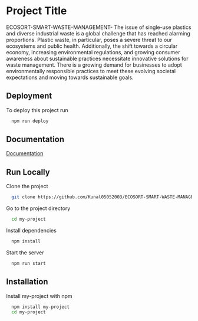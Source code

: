 
# Project Title

ECOSORT-SMART-WASTE-MANAGEMENT-
The issue of single-use plastics and diverse industrial waste is a global
challenge that has reached alarming proportions. Plastic waste, in particular, poses a severe threat to our ecosystems and public health. Additionally, the shift towards a circular economy, increasing environmental regulations, and growing consumer awareness about sustainable practices necessitate innovative solutions for waste management. There is a growing demand for businesses to adopt environmentally responsible practices to meet these evolving societal expectations and moving towards sustainable goals.



## Deployment

To deploy this project run

```bash
  npm run deploy
```


## Documentation

[Documentation](https://linktodocumentation)


## Run Locally

Clone the project

```bash
  git clone https://github.com/Kunal05052003/ECOSORT-SMART-WASTE-MANAGEMENT.git
```

Go to the project directory

```bash
  cd my-project
```

Install dependencies

```bash
  npm install
```

Start the server

```bash
  npm run start
```


## Installation

Install my-project with npm

```bash
  npm install my-project
  cd my-project
```
    

